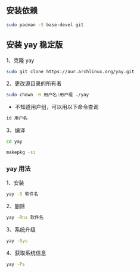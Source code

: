 ## 安装依赖

```sh
sudo pacman -S base-devel git
```

## 安装 yay 稳定版

1、克隆 yay

```sh
sudo git clone https://aur.archlinux.org/yay.git
```

2、更改源目录的所有者

```sh
sudo chown -R 用户名:用户组 ./yay
```

- 不知道用户组，可以用以下命令查询

```sh
id 用户名
```

3、编译

```sh
cd yay
```

```sh
makepkg -si
```

### yay 用法

1、安装

```sh
yay -S 软件名
```

2、删除

```sh
yay -Rns 软件名
```

3、系统升级

```sh
yay -Syu
```

4、获取系统信息

```sh
yay -Ps
```
